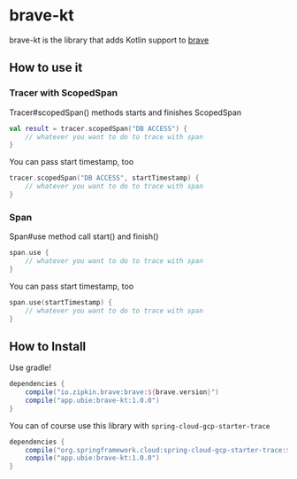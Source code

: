 # brave-kt

brave-kt is the library that adds Kotlin support to [brave](https://github.com/openzipkin/brave)

## How to use it

### Tracer with ScopedSpan

Tracer#scopedSpan() methods starts and finishes ScopedSpan

```kotlin
val result = tracer.scopedSpan("DB ACCESS") {
    // whatever you want to do to trace with span
}
```

You can pass start timestamp, too

```kotlin
tracer.scopedSpan("DB ACCESS", startTimestamp) {
    // whatever you want to do to trace with span
}
```

### Span

Span#use method call start() and finish()

```kotlin
span.use {
    // whatever you want to do to trace with span
}
```

You can pass start timestamp, too

```kotlin
span.use(startTimestamp) {
    // whatever you want to do to trace with span
}
```

## How to Install

Use gradle!

```gradle
dependencies {
    compile("io.zipkin.brave:brave:${brave.version}")
    compile("app.ubie:brave-kt:1.0.0")
}
```

You can of course use this library with `spring-cloud-gcp-starter-trace`

```gradle
dependencies {
    compile("org.springframework.cloud:spring-cloud-gcp-starter-trace:${cloudgcp.version}")
    compile("app.ubie:brave-kt:1.0.0")
}
```

